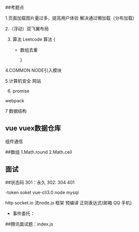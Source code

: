 ##考题点

 1.页面加载图片量过多，提高用户体验  解决通过懒加载（分布加载）

 2.（浮动）双飞翼布局

 3. 算法 Leetcode
    算法 {
     - 数组去重

        }

 4.COMMON NODE引入模块

 5.计算机安全 网站
 
 6. promise

webpack

7
数据结构


## vue vuex数据仓库
  组件通信

##数组
 1.Math.round
 2.Math.ceil


## 面试

##状态码
  301：永久
  302:
  304
  401

-token soket vue-cli3.0  node mysql

http  socket.io   流node.js    框架  预编译   正则表达式(邮箱 QQ 手机)

- 事件委托：
  


##腾讯面试题：index.js
  
